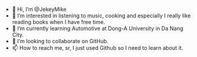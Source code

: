 - 👋 Hi, I’m @JekeyMike
- 👀 I’m interested in listening to music, cooking and especially I really like reading books when I have free time.
- 🌱 I’m currently learning Automotive at Dong-A University in Da Nang City.
- 💞️ I’m looking to collaborate on GitHub.
- 📫 How to reach me, sr, I just used Github so I need to learn about it.

<!---
JekeyMike/JekeyMike is a ✨ special ✨ repository because its `README.md` (this file) appears on your GitHub profile.
You can click the Preview link to take a look at your changes.
--->
